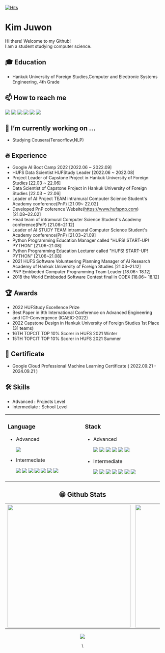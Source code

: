 [![Hits](https://hits.seeyoufarm.com/api/count/incr/badge.svg?url=https%3A%2F%2Fgithub.com%2FKim-Ju-won%2Fhit-counter&count_bg=%2379C83D&title_bg=%23555555&icon=&icon_color=%23E7E7E7&title=hits&edge_flat=false)](https://hits.seeyoufarm.com)

# Kim Juwon
Hi there! Welcome to my Github!<br>
I am a student studying computer science.<br>

## 🎓 Education
- Hankuk University of Foreign Studies,Computer and Electronic Systems Engineering, 4th Grade

## 📫 How to reach me
<a href="mailto:kjwt1124@hufs.ac.kr" target="_blank"><img src="https://img.shields.io/badge/Gmail-EA4335?style=flat-square&logo=Gmail&logoColor=white"/></a>
<a href="https://www.instagram.com/uomnf97/" target="_blank"><img src="https://img.shields.io/badge/Instagram-E4405F?style=flat-square&logo=Instagram&logoColor=white"/></a>
<a href="https://www.facebook.com/juwonjuho/" target="_blank"><img src="https://img.shields.io/badge/Facebook-1877F2?style=flat-square&logo=Facebook&logoColor=white"/></a>
<a href="https://www.linkedin.com/in/%EA%B9%80%EC%A3%BC%EC%9B%90/" target="_blank"><img src="https://img.shields.io/badge/LinkedIn-0A66C2?style=flat-square&logo=LinkedIn&logoColor=white"/></a>
<a href="https://velog.io/@uonmf97" target="_blank"><img src="https://img.shields.io/badge/Tech Blog-11B48A?style=flat-square&logo=vimeo&logoColor=white"/></a>
<a href="https://velog.io/@uomnf97_web" target="_blank"><img src="https://img.shields.io/badge/Tech Blog-11B48A?style=flat-square&logo=vimeo&logoColor=white"/></a>

## 🔭 I’m currently working on ...
- Studying Cousera(Tensorflow,NLP) 
 
## 🔥 Experience
- Google AI Boot Camp 2022 [2022.06 ~ 2022.09] 
- HUFS Data Scientist HUFStudy Leader [2022.06 ~ 2022.08]
- Project Leader of Capstone Project in Hankuk University of Foreign Studies [22.03 ~ 22.06]
- Data Scientist of Capstone Project in Hankuk University of Foreign Studies [22.03 ~ 22.06]
- Leader of AI Project TEAM intramural Computer Science Student's Academy conference(PnP) [21.09~ 22.02]
- Developed PnP coference Website(https://www.hufspnp.com) [21.08~22.02]
- Head team of intramural Computer Science Student's Academy conference(PnP) [21.06~21.12]
- Leader of AI STUDY TEAM intramural Computer Science Student's Academy conference(PnP) [21.03~21.09]
- Python Programming Education Manager called "HUFS! START-UP! PYTHON" [21.06~21.08]
- Python Programming Education Lecturer called "HUFS! START-UP! PYTHON" [21.06~21.08]
- 2021 HUFS Software Volunteering Planning Manager of AI Research Academy of Hankuk University of Foreign Studies [21.03~21.12]
- PNP Embbeded Computer Programming Team Leader [18.06~ 18.12]
- 2018 the World Embbeded Software Contest final in COEX [18.06~ 18.12]

## 🏆 Awards
- 2022 HUFStudy Excellence Prize
- Best Paper in 9th International Conference on Advanced Engineering and ICT-Convergence (ICAEIC-2022)
- 2022 Capstone Design in Hankuk University of Foreign Studies 1st Place (31 teams)
- 16TH TOPCIT TOP 10% Scorer in HUFS 2021 Winter
- 15TH TOPCIT TOP 10% Scorer in HUFS 2021 Summer

## 🪪 Certificate
- Google Cloud Professional Machine Learning Certificate ( 2022.09.21 - 2024.09.21 )  

## 🛠 Skills
- Advanced : Projects Level
- Intermediate : School Level
<center>
 <table width="100%">
 
  <td valign="top" width=600>
    <h3>Language</h3>
    <ul>
     <li>Advanced</li>
      <p>
       <img src="https://img.shields.io/badge/Python-3776AB?style=flat-square&logo=Python&logoColor=white"/>   
      </p>
     <li>Intermediate</li>
      <p>
        <img src="https://img.shields.io/badge/C++-00599C?style=flat-square&logo=c%2B%2B&logoColor=white"/> 
        <img src="https://img.shields.io/badge/C-A8B9CC?style=flat-square&logo=C&logoColor=white"/>
        <img src="https://img.shields.io/badge/Markdown-000000?style=flat-square&logo=Markdown&logoColor=white"/>
        <img src="https://img.shields.io/badge/HTML-E34F26?style=flat-square&logo=HTML5&logoColor=white"/> 
        <img src="https://img.shields.io/badge/CSS-1572B6?style=flat-square&logo=CSS3&logoColor=white"/>
        <img src="https://img.shields.io/badge/JavaScript-F7DF1E?style=flat-square&logo=JavaScripton&logoColor=white"/>
        <img src="https://img.shields.io/badge/Java-007396?style=flat-square&logo=Java&logoColor=white"/>
      </p>
    </ul>
    
  </td>
  <td valign="top" width=600>
    
   <h3>Stack</h3>
   <ul>
     <li>Advanced</li>
      <p>
       <img src="https://img.shields.io/badge/Git-F05032?style=flat-square&logo=Git&logoColor=white"/>
       <img src="https://img.shields.io/badge/GitHub-181717?style=flat-square&logo=GitHub&logoColor=white"/>
       <img src="https://img.shields.io/badge/React-61DAFB?style=flat-square&logo=React&logoColor=white"/>
       <img src="https://img.shields.io/badge/pandas-%23150458?style=flat-square&logo=pandas&logoColor=white"/>
       <img src="https://img.shields.io/badge/scikit--learn-%23F7931?style=flat-square&logo=scikit-learn&logoColor=white"/>
       <img src="https://img.shields.io/badge/numpy-%23013243?style=flat-square&logo=numpy&logoColor=white"/>
      </p>
     <li>Intermediate</li>
      <p>
       <img src="https://img.shields.io/badge/Arduino-00979D?style=flat-square&logo=Arduino&logoColor=white"/>
       <img src="https://img.shields.io/badge/Tailwind CSS-06B6D4?style=flat-square&logo=Tailwind CSS&logoColor=white"/>
       <img src="https://img.shields.io/badge/TensorFlow-%23FF6F00?style=flat-square&logo=Tensorflow&logoColor=white"/>
       <img src="https://img.shields.io/badge/Pytorch-EE4C2C?style=flat-square&logo=Pytorch&logoColor=white"/>
       <img src="https://img.shields.io/badge/mysql-%2300f?style=flat-square&logo=mysql&logoColor=white"/>
       <img src="https://img.shields.io/badge/Docker-2496ED?style=flat-square&logo=Docker&logoColor=white"/>
       <img src="https://img.shields.io/badge/Raspberry Pi-A22846?style=flat-square&logo=RaspberryPi&logoColor=white"/>
    </p>
  </td></table>
<center>  
 
## 😁 Github Stats  
<table width="100%">
 <tr>
  <td valign="top" width="50%">
   <img src="https://github-readme-stats.vercel.app/api?username=Kim-Ju-won&hide_border=false&theme=github_dark" width="400">
  </td>
  <td valign="top" width="50%">
   <img src="https://github-readme-stats.vercel.app/api/top-langs/?username=Kim-Ju-won&hide_border=false&theme=github_dark&layout=compact" width="400">
  </td>
 </tr>
</table>  
 
<p align="center">
   <a href = "https://solved.ac/kjwt1124">
   <img align='center' src="http://mazassumnida.wtf/api/v2/generate_badge?boj=kjwt1124">
   </a>
 </p>
 \
